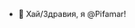 - 👋 Хай/Здравия, я @Pifamar!

<!---
Pifamar/Pifamar is a ✨ special ✨ repository because its `README.md` (this file) appears on your GitHub profile.
You can click the Preview link to take a look at your changes.
--->
